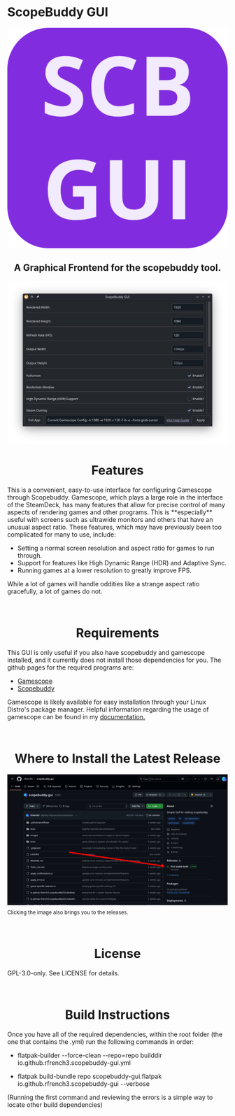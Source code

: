 
<h1>ScopeBuddy GUI</h1>

<img src="src/img/io.github.rfrench3.scopebuddy-gui.svg" alt="ScopeBuddy GUI Logo">

<h2 align="center">A Graphical Frontend for the scopebuddy tool.</h2>

![Main Window](src/img/mainWindow.png)

<h1 align="center">Features</h1>

<p>This is a convenient, easy-to-use interface for configuring Gamescope through Scopebuddy. Gamescope, which plays a large role in the interface of the SteamDeck, has many features that allow for precise control of many aspects of rendering games and other programs. This is **especially** useful with screens such as ultrawide monitors and others that have an unusual aspect ratio. These features, which may have previously been too complicated for many to use, include:</p>

- Setting a normal screen resolution and aspect ratio for games to run through.
- Support for features like High Dynamic Range (HDR) and Adaptive Sync.
- Running games at a lower resolution to greatly improve FPS.


<p>While a lot of games will handle oddities like a strange aspect ratio gracefully, a lot of games do not.</p>

<br>

<h1 align="center">Requirements</h1>

This GUI is only useful if you also have scopebuddy and gamescope installed, and it currently does not install those dependencies for you. The github pages for the required programs are:
- [Gamescope](https://github.com/ValveSoftware/gamescope)
- [Scopebuddy](https://github.com/HikariKnight/scopebuddy)

Gamescope is likely available for easy installation through your Linux Distro's package manager. Helpful information regarding the usage of gamescope can be found in my [documentation.](https://rfrench3.github.io/scopebuddy-gui)

<br>

<h1 align="center">Where to Install the Latest Release</h1>

[![GitHub Releases Section](github.png)](https://github.com/rfrench3/scopebuddy-gui/releases)
<sub>Clicking the image also brings you to the releases.</sub>

<br>

<h1 align="center">License</h1>

<p>GPL-3.0-only. See LICENSE for details.</p>

<br>

<h1 align="center">Build Instructions</h1>

Once you have all of the required dependencies, within the root folder (the one that contains the .yml) run the following commands in order:

- flatpak-builder --force-clean --repo=repo builddir io.github.rfrench3.scopebuddy-gui.yml

- flatpak build-bundle repo scopebuddy-gui.flatpak io.github.rfrench3.scopebuddy-gui --verbose


(Running the first command and reviewing the errors is a simple way to locate other build dependencies)


